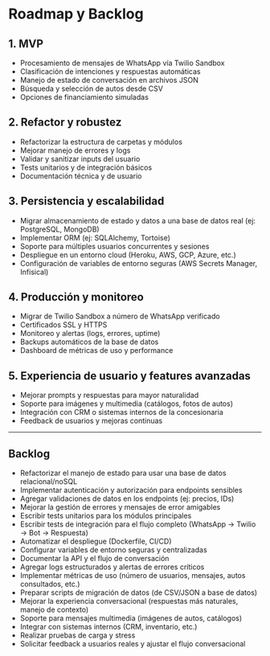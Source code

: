 # Roadmap y Backlog

## 1. MVP

- Procesamiento de mensajes de WhatsApp vía Twilio Sandbox
- Clasificación de intenciones y respuestas automáticas
- Manejo de estado de conversación en archivos JSON
- Búsqueda y selección de autos desde CSV
- Opciones de financiamiento simuladas

## 2. Refactor y robustez

- Refactorizar la estructura de carpetas y módulos
- Mejorar manejo de errores y logs
- Validar y sanitizar inputs del usuario
- Tests unitarios y de integración básicos
- Documentación técnica y de usuario

## 3. Persistencia y escalabilidad

- Migrar almacenamiento de estado y datos a una base de datos real (ej: PostgreSQL, MongoDB)
- Implementar ORM (ej: SQLAlchemy, Tortoise)
- Soporte para múltiples usuarios concurrentes y sesiones
- Despliegue en un entorno cloud (Heroku, AWS, GCP, Azure, etc.)
- Configuración de variables de entorno seguras (AWS Secrets Manager, Infisical)

## 4. Producción y monitoreo

- Migrar de Twilio Sandbox a número de WhatsApp verificado
- Certificados SSL y HTTPS
- Monitoreo y alertas (logs, errores, uptime)
- Backups automáticos de la base de datos
- Dashboard de métricas de uso y performance

## 5. Experiencia de usuario y features avanzadas

- Mejorar prompts y respuestas para mayor naturalidad
- Soporte para imágenes y multimedia (catálogos, fotos de autos)
- Integración con CRM o sistemas internos de la concesionaria
- Feedback de usuarios y mejoras continuas

---

## Backlog

- Refactorizar el manejo de estado para usar una base de datos relacional/noSQL
- Implementar autenticación y autorización para endpoints sensibles
- Agregar validaciones de datos en los endpoints (ej: precios, IDs)
- Mejorar la gestión de errores y mensajes de error amigables
- Escribir tests unitarios para los módulos principales
- Escribir tests de integración para el flujo completo (WhatsApp → Twilio → Bot → Respuesta)
- Automatizar el despliegue (Dockerfile, CI/CD)
- Configurar variables de entorno seguras y centralizadas
- Documentar la API y el flujo de conversación
- Agregar logs estructurados y alertas de errores críticos
- Implementar métricas de uso (número de usuarios, mensajes, autos consultados, etc.)
- Preparar scripts de migración de datos (de CSV/JSON a base de datos)
- Mejorar la experiencia conversacional (respuestas más naturales, manejo de contexto)
- Soporte para mensajes multimedia (imágenes de autos, catálogos)
- Integrar con sistemas internos (CRM, inventario, etc.)
- Realizar pruebas de carga y stress
- Solicitar feedback a usuarios reales y ajustar el flujo conversacional
